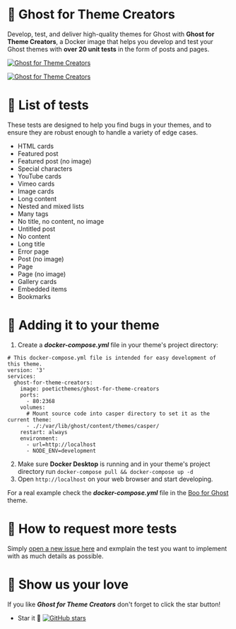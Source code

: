 # 🎨 Ghost for Theme Creators
Develop, test, and deliver high-quality themes for Ghost with **Ghost for Theme Creators**, a Docker image that helps you develop and test your Ghost themes with **over 20 unit tests** in the form of posts and pages.

[![Ghost for Theme Creators](https://i.imgur.com/PXAtEmz.png)](https://github.com/PoeticThemes/ghost-for-theme-creators/stargazers)

[![Ghost for Theme Creators](https://i.imgur.com/on39dIl.png)](https://github.com/PoeticThemes/ghost-for-theme-creators/stargazers)

# 🧪 List of tests
These tests are designed to help you find bugs in your themes, and to ensure they are robust enough to handle a variety of edge cases.

- HTML cards
- Featured post
- Featured post (no image)
- Special characters
- YouTube cards
- Vimeo cards
- Image cards
- Long content
- Nested and mixed lists
- Many tags
- No title, no content, no image
- Untitled post
- No content
- Long title
- Error page
- Post (no image)
- Page
- Page (no image)
- Gallery cards
- Embedded items
- Bookmarks

# 🔧 Adding it to your theme
1. Create a ***docker-compose.yml*** file in your theme's project directory:
```
# This docker-compose.yml file is intended for easy development of this theme.
version: '3'
services:
  ghost-for-theme-creators:
    image: poeticthemes/ghost-for-theme-creators
    ports:
      - 80:2368
    volumes:
      # Mount source code into casper directory to set it as the current theme:
      - ./:/var/lib/ghost/content/themes/casper/
    restart: always
    environment:
      - url=http://localhost
      - NODE_ENV=development
```
2. Make sure **Docker Desktop** is running and in your theme's project directory run `docker-compose pull && docker-compose up -d`
3. Open `http://localhost` on your web browser and start developing.

For a real example check the ***docker-compose.yml*** file in the [Boo for Ghost](https://github.com/PoeticThemes/boo) theme.

# 💬 How to request more tests
Simply [open a new issue here](https://github.com/PoeticThemes/ghost-for-theme-creators/issues/new) and exmplain the test you want to implement with as much details as possible.

# 👏 Show us your love
If you like ***Ghost for Theme Creators*** don't forget to click the star button!

- Star it 🌟 [![GitHub stars](https://img.shields.io/github/stars/PoeticThemes/ghost-for-theme-creators.svg?style=social&label=Star)](https://github.com/PoeticThemes/ghost-for-theme-creators/stargazers)
